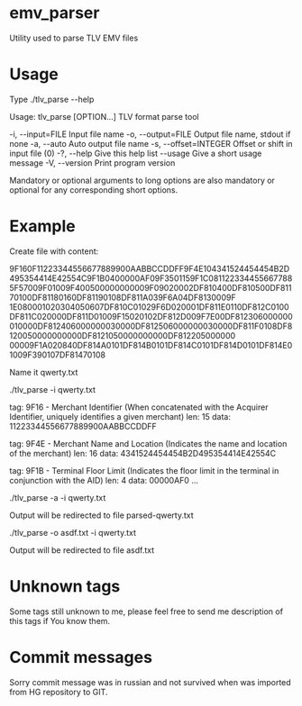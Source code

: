 # emv_parser

Utility used to parse TLV EMV files

# Usage

Type 
./tlv_parse --help

Usage: tlv_parse [OPTION...] 
TLV format parse tool

  -i, --input=FILE           Input file name
  -o, --output=FILE          Output file name, stdout if none
  -a, --auto                 Auto output file name
  -s, --offset=INTEGER       Offset or shift in input file (0)
  -?, --help                 Give this help list
      --usage                Give a short usage message
  -V, --version              Print program version

Mandatory or optional arguments to long options are also mandatory or optional
for any corresponding short options.

# Example

Create file with content:

9F160F11223344556677889900AABBCCDDFF9F4E104341524454454B2D495354414E42554C9F1B0400000AF09F3501159F1C0811223344556677885F57009F01009F400500000000009F09020002DF810400DF810500DF81170100DF81180160DF81190108DF811A039F6A04DF8130009F
1E080001020304050607DF810C01029F6D020001DF811E0110DF812C0100DF811C020000DF811D01009F15020102DF812D009F7E00DF812306000000010000DF812406000000030000DF812506000000030000DF811F0108DF8120050000000000DF8121050000000000DF812205000000
00009F1A020840DF814A0101DF814B0101DF814C0101DF814D0101DF814E01009F390107DF81470108

Name it qwerty.txt

./tlv_parse -i qwerty.txt

tag: 9F16 - Merchant Identifier (When concatenated with the Acquirer Identifier, uniquely identifies a given merchant)
len: 15
data: 11223344556677889900AABBCCDDFF

tag: 9F4E - Merchant Name and Location (Indicates the name and location of the merchant)
len: 16
data: 4341524454454B2D495354414E42554C

tag: 9F1B - Terminal Floor Limit (Indicates the floor limit in the terminal in conjunction with the AID)
len: 4
data: 00000AF0
...


./tlv_parse -a -i qwerty.txt

Output will be redirected to file parsed-qwerty.txt

./tlv_parse -o asdf.txt -i qwerty.txt

Output will be redirected to file asdf.txt

# Unknown tags

Some tags still unknown to me, please feel free to send me description of this tags if You know them.

# Commit messages

Sorry commit message was in russian and not survived when was imported from HG repository to GIT.
